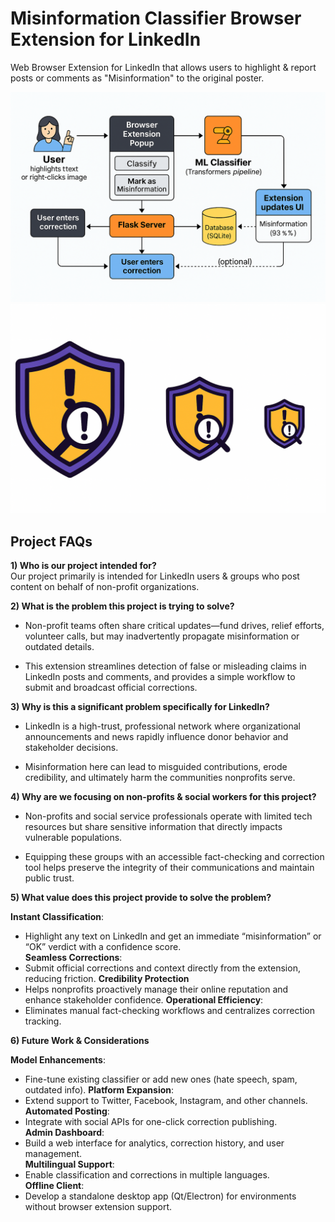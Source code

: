 # Misinformation Classifier Browser Extension for LinkedIn
Web Browser Extension for LinkedIn that allows users to highlight &amp; report posts or comments as "Misinformation" to the original poster.

![Project Logo](./front_end_javascript_html_css/images/Readme_Diagram.png)
![Alt 2](./front_end_javascript_html_css/images/Readme_Logo.png)

## Project FAQs

**1) Who is our project intended for?**  
Our project primarily is intended for LinkedIn users & groups who post content on behalf of non-profit organizations.

**2) What is the problem this project is trying to solve?**  
- Non-profit teams often share critical updates—fund drives, relief efforts, volunteer calls, but may inadvertently propagate misinformation or outdated details. 

- This extension streamlines detection of false or misleading claims in LinkedIn posts and comments, and provides a simple workflow to submit and broadcast official corrections.

**3) Why is this a significant problem specifically for LinkedIn?**  
- LinkedIn is a high-trust, professional network where organizational announcements and news rapidly influence donor behavior and stakeholder decisions. 

- Misinformation here can lead to misguided contributions, erode credibility, and ultimately harm the communities nonprofits serve.

**4) Why are we focusing on non-profits & social workers for this project?**  
- Non-profits and social service professionals operate with limited tech resources but share sensitive information that directly impacts vulnerable populations. 

- Equipping these groups with an accessible fact-checking and correction tool helps preserve the integrity of their communications and maintain public trust.

**5) What value does this project provide to solve the problem?**

**Instant Classification**:
- Highlight any text on LinkedIn and get an immediate “misinformation” or “OK” verdict with a confidence score.  
**Seamless Corrections**: 
- Submit official corrections and context directly from the extension, reducing friction.
**Credibility Protection**
- Helps nonprofits proactively manage their online reputation and enhance stakeholder confidence.
**Operational Efficiency**:
- Eliminates manual fact-checking workflows and centralizes correction tracking.

**6) Future Work & Considerations**

**Model Enhancements**:
- Fine-tune existing classifier or add new ones (hate speech, spam, outdated info). 
**Platform Expansion**:
- Extend support to Twitter, Facebook, Instagram, and other channels.
**Automated Posting**:
- Integrate with social APIs for one-click correction publishing.  
**Admin Dashboard**:
- Build a web interface for analytics, correction history, and user management.  
**Multilingual Support**:
- Enable classification and corrections in multiple languages.  
**Offline Client**:
- Develop a standalone desktop app (Qt/Electron) for environments without browser extension support.
